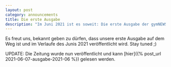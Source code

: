 ```yaml
---
layout: post
category: announcements
title: Die erste Ausgabe
description: "Im Juni 2021 ist es soweit: Die erste Ausgabe der gymNEWSium Zeitung erscheint."
---
```


Es freut uns, bekannt geben zu dürfen, dass unsere erste Ausgabe auf dem Weg ist und im Verlaufe des Junis 2021 veröffentlicht wird. Stay tuned ;)

UPDATE: Die Zeitung wurde nun veröffentlicht und kann [hier]({% post_url 2021-06-07-ausgabe-2021-06 %})
gelesen werden.
